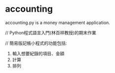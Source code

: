 # accounting
accounting.py is a money management application.

// Python程式語言入門(林百祥教授)的期末作業

// 簡易版記帳小程式的功能包括:

1. 輸入想要紀錄的項目、金額
2. 計算
3. 排列